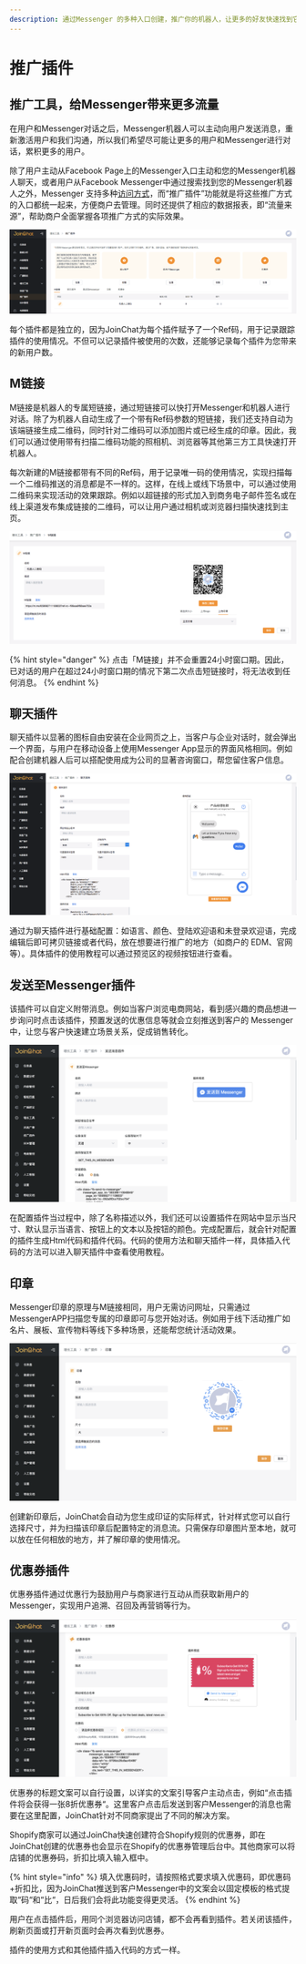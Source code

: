 ```yaml
---
description: 通过Messenger 的多种入口创建，推广你的机器人，让更多的好友快速找到它。
---
```


# 推广插件

## 推广工具，给Messenger带来更多流量 <a id="&#x63A8;&#x5E7F;&#x5DE5;&#x5177;&#xFF0C;&#x7ED9;messenger&#x5E26;&#x6765;&#x66F4;&#x591A;&#x6D41;&#x91CF;"></a>

在用户和Messenger对话之后，Messenger机器人可以主动向用户发送消息，重新激活用户和我们沟通，所以我们希望尽可能让更多的用户和Messenger进行对话，累积更多的用户。

除了用户主动从Facebook Page上的Messenger入口主动和您的Messenger机器人聊天，或者用户从Facebook Messenger中通过搜索找到您的Messenger机器人之外，Messenger 支持多种[访问方式](../../ru-men-jie-shao.md#fang-wen-messenger-ji-qi-ren-fang-shi)，而“推广插件”功能就是将这些推广方式的入口都统一起来，方便商户去管理。同时还提供了相应的数据报表，即“流量来源”，帮助商户全面掌握各项推广方式的实际效果。

![&#x4E94;&#x79CD;&#x63A8;&#x5E7F;&#x63D2;&#x4EF6;](../../.gitbook/assets/image%20%2825%29.png)

每个插件都是独立的，因为JoinChat为每个插件赋予了一个Ref码，用于记录跟踪插件的使用情况。不但可以记录插件被使用的次数，还能够记录每个插件为您带来的新用户数。

## M链接

M链接是机器人的专属短链接，通过短链接可以快打开Messenger和机器人进行对话。除了为机器人自动生成了一个带有Ref码参数的短链接，我们还支持自动为该端链接生成二维码，同时针对二维码可以添加图片或已经生成的印章。因此，我们可以通过使用带有扫描二维码功能的照相机、浏览器等其他第三方工具快速打开机器人。

每次新建的M链接都带有不同的Ref码，用于记录唯一码的使用情况，实现扫描每一个二维码推送的消息都是不一样的。这样，在线上或线下场景中，可以通过使用二维码来实现活动的效果跟踪。例如以超链接的形式加入到商务电子邮件签名或在线上渠道发布集成链接的二维码，可以让用户通过相机或浏览器扫描快速找到主页。

![M&#x8FDE;&#x63A5;](../../.gitbook/assets/image%20%2868%29.png)

{% hint style="danger" %}
点击「M链接」并不会重置24小时窗口期。因此，已对话的用户在超过24小时窗口期的情况下第二次点击短链接时，将无法收到任何消息。
{% endhint %}

## 聊天插件

聊天插件以显著的图标自由安装在企业网页之上，当客户与企业对话时，就会弹出一个界面，与用户在移动设备上使用Messenger App显示的界面风格相同。例如配合创建机器人后可以搭配使用成为公司的显著咨询窗口，帮您留住客户信息。

![&#x804A;&#x5929;&#x63D2;&#x4EF6;](../../.gitbook/assets/image%20%28114%29.png)

通过为聊天插件进行基础配置：如语言、颜色、登陆欢迎语和未登录欢迎语，完成编辑后即可拷贝链接或者代码，放在想要进行推广的地方（如商户的 EDM、官网等）。具体插件的使用教程可以通过预览区的视频按钮进行查看。

## 发送至Messenger插件

该插件可以自定义附带消息。例如当客户浏览电商网站，看到感兴趣的商品想进一步询问时点击该插件，预置发送的优惠信息等就会立刻推送到客户的 Messenger 中，让您与客户快速建立场景关系，促成销售转化。

![&#x53D1;&#x9001;&#x81F3;Messenger&#x63D2;&#x4EF6;](../../.gitbook/assets/image%20%2832%29.png)

在配置插件当过程中，除了名称描述以外，我们还可以设置插件在网站中显示当尺寸、默认显示当语言、按钮上的文本以及按钮的颜色。完成配置后，就会针对配置的插件生成Html代码和插件代码。代码的使用方法和聊天插件一样，具体插入代码的方法可以进入聊天插件中查看使用教程。

## 印章

Messenger印章的原理与M链接相同，用户无需访问网址，只需通过MessengerAPP扫描您专属的印章即可与您开始对话。例如用于线下活动推广如名片、展板、宣传物料等线下多种场景，还能帮您统计活动效果。

![&#x5370;&#x7AE0;](../../.gitbook/assets/image%20%2847%29.png)

创建新印章后，JoinChat会自动为您生成印证的实际样式，针对样式您可以自行选择尺寸，并为扫描该印章后配置特定的消息流。只需保存印章图片至本地，就可以放在任何相放的地方，并了解印章的使用情况。

## 优惠券插件

优惠券插件通过优惠行为鼓励用户与商家进行互动从而获取新用户的Messenger，实现用户追溯、召回及再营销等行为。

![&#x4F18;&#x60E0;&#x5238;&#x63D2;&#x4EF6;](../../.gitbook/assets/image%20%2873%29.png)

优惠券的标题文案可以自行设置，以详实的文案引导客户主动点击，例如“点击插件将会获得一张8折优惠券“。这里客户点击后发送到客户Messenger的消息也需要在这里配置，JoinChat针对不同商家提出了不同的解决方案。

Shopify商家可以通过JoinCha快速创建符合Shopify规则的优惠券，即在JoinChat创建的优惠券也会显示在Shopify的优惠券管理后台中。其他商家可以将店铺的优惠券码，折扣比填入输入框中。

{% hint style="info" %}
填入优惠码时，请按照格式要求填入优惠码，即优惠码+折扣比，因为JoinChat推送到客户Messenger中的文案会以固定模板的格式提取“码“和“比“，日后我们会将此功能变得更灵活。
{% endhint %}

用户在点击插件后，用同个浏览器访问店铺，都不会再看到插件。若关闭该插件，刷新页面或打开新页面时会再次看到优惠券。

插件的使用方式和其他插件插入代码的方式一样。

